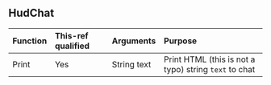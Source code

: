 ## HudChat

| Function | This-ref qualified | Arguments | Purpose |
| :-- | :-- | :-- | :-- |
| Print | Yes | String text | Print HTML (this is not a typo) string `text` to chat |